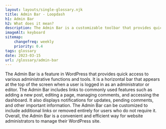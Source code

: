 ```yaml
--- 
layout: layouts/single-glossary.njk
title: Admin Bar - Loopdash
h1: Admin Bar
h2: What does it mean?
description: The Admin Bar is a customizable toolbar that provides quick access to frequently used features and settings for WordPress site administrators.
imageAlt: keyboard
sitemap:
	changefreq: weekly
	priority: 0.4
tags: glossary
date: 2023-03-15
url: /glossary/admin-bar
---
```


The Admin Bar is a feature in WordPress that provides quick access to various administrative functions and tools. It is a horizontal bar that appears at the top of the screen when a user is logged in as an administrator or editor. The Admin Bar includes links to commonly used features such as adding a new post, editing a page, managing comments, and accessing the dashboard. It also displays notifications for updates, pending comments, and other important information. The Admin Bar can be customized to include additional links or removed entirely for users who do not require it. Overall, the Admin Bar is a convenient and efficient way for website administrators to manage their WordPress site.
